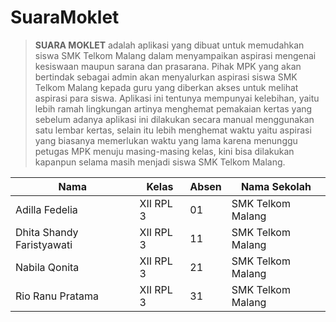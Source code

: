 # SuaraMoklet


> **SUARA MOKLET** adalah aplikasi yang dibuat untuk memudahkan siswa SMK Telkom Malang dalam menyampaikan aspirasi mengenai kesiswaan maupun sarana dan prasarana. Pihak MPK yang akan bertindak sebagai admin akan menyalurkan aspirasi siswa SMK Telkom Malang kepada guru yang diberkan akses untuk melihat aspirasi para siswa. Aplikasi ini tentunya mempunyai kelebihan, yaitu lebih ramah lingkungan artinya menghemat pemakaian kertas yang sebelum adanya aplikasi ini dilakukan secara manual menggunakan satu lembar kertas, selain itu lebih menghemat waktu yaitu aspirasi yang biasanya memerlukan waktu yang lama karena menunggu petugas MPK menuju masing-masing kelas, kini bisa dilakukan kapanpun selama masih menjadi siswa SMK Telkom Malang.


**Nama** | **Kelas** | **Absen** | **Nama Sekolah**
------------ | ------------- | ------------ | -------------
Adilla Fedelia | XII RPL 3 | 01 | SMK Telkom Malang
Dhita Shandy Faristyawati | XII RPL 3 | 11 | SMK Telkom Malang
Nabila Qonita | XII RPL 3 | 21 | SMK Telkom Malang
Rio Ranu Pratama | XII RPL 3 | 31 | SMK Telkom Malang
